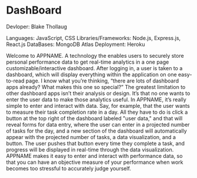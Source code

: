 # DashBoard
Devloper: Blake Thollaug

Languages: JavaScript, CSS
Libraries/Frameworks: Node.js, Express.js, React.js
DataBases: MongoDB Atlas
Deployment: Heroku

Welcome to APPNAME. A technology the enables users to securely store personal performance data to get real-time analytics in a one page customizable/interactive dashboard. After logging in, a user is taken to a dashboard, which will display everything within the application on one easy-to-read page. I know what you’re thinking, “there are lots of dashboard apps already? What makes this one so special?” The greatest limitation to other dashboard apps isn’t their analysis or design. It’s that no one wants to enter the user data to make those analytics useful. In APPNAME, it’s really simple to enter and interact with data. Say, for example, that the user wants to measure their task completion rate in a day. All they have to do is click a button at the top right of the dashboard labeled "user data," and that will reveal forms for data entry, where the user can enter in a projected number of tasks for the day, and a new section of the dashboard will automatically appear with the projected number of tasks, a data visualization, and a button. The user pushes that button every time they complete a task, and progress will be displayed in real-time through the data visualization. APPNAME makes it easy to enter and interact with performance data, so that you can have an objective measure of your performance when work becomes too stressful to accurately judge yourself.
